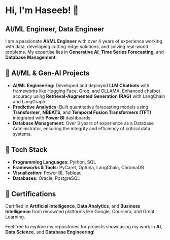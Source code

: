 # Hi, I'm Haseeb! 👋  
## AI/ML Engineer, Data Engineer

I am a passionate **AI/ML Engineer** with over 4 years of experience working with data, developing cutting-edge solutions, and solving real-world problems. My expertise lies in **Generative AI**, **Time Series Forecasting**, and **Database Management**.  

## 🌟 AI/ML & Gen-AI Projects  
- **AI/ML Engineering:** Developed and deployed **LLM Chatbots** with frameworks like Hugging Face, Groq, and OLLAMA. Enhanced chatbot accuracy using **Retrieval-Augmented Generation (RAG)** with LangChain and LangGraph.  
- **Predictive Analytics:** Built quantitative forecasting models using **Transformer**, **NBEATS**, and **Temporal Fusion Transformers (TFT)** integrated with **Power BI** dashboards.  
- **Database Management:** Over 3 years of experience as a Database Administrator, ensuring the integrity and efficiency of critical data systems.  

## 🔧 Tech Stack  
- **Programming Languages:** Python, SQL  
- **Frameworks & Tools:** PyCaret, Optuna, LangChain, ChromaDB  
- **Visualization:** Power BI, Tableau  
- **Databases:** Oracle, PostgreSQL  

## 🚀 Certifications  
Certified in **Artificial Intelligence**, **Data Analytics**, and **Business Intelligence** from renowned platforms like Google, Coursera, and Great Learning.  


Feel free to explore my repositories for projects showcasing my work in **AI**, **Data Science**, and **Database Engineering**!  


<!--
**haseebabidawan/haseebabidawan** is a ✨ _special_ ✨ repository because its `README.md` (this file) appears on your GitHub profile.


